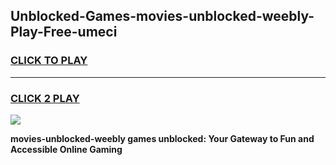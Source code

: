 
## Unblocked-Games-movies-unblocked-weebly-Play-Free-umeci
<h3>
<a href="https://premium76.site?title=movies-unblocked-weebly&ref=23A">CLICK TO PLAY</a></h3>
<hr>

<h3>
<a href="https://premium76.site?title=movies-unblocked-weebly&ref=23A">CLICK 2 PLAY</a>
  
</h3>

<a href="https://premium76.site?title=movies-unblocked-weebly&ref=23A"><img src="https://clearcache.store/games.png"></a>


**movies-unblocked-weebly games unblocked: Your Gateway to Fun and Accessible Online Gaming**
